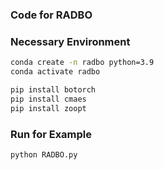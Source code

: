 ### Code for RADBO

### Necessary Environment

```bash
conda create -n radbo python=3.9
conda activate radbo

pip install botorch
pip install cmaes
pip install zoopt
```

### Run for Example

```bash
python RADBO.py
```


